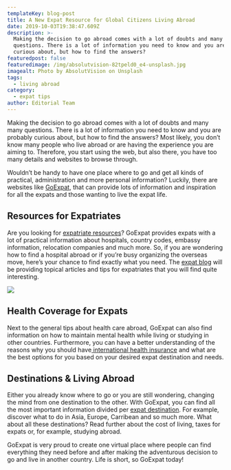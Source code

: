 ```yaml
---
templateKey: blog-post
title: A New Expat Resource for Global Citizens Living Abroad
date: 2019-10-03T19:38:47.609Z
description: >-
  Making the decision to go abroad comes with a lot of doubts and many many
  questions. There is a lot of information you need to know and you are probably
  curious about, but how to find the answers?
featuredpost: false
featuredimage: /img/absolutvision-82tpeld0_e4-unsplash.jpg
imagealt: Photo by AbsolutVision on Unsplash
tags:
  - living abroad
category:
  - expat tips
author: Editorial Team
---
```

Making the decision to go abroad comes with a lot of doubts and many many questions. There is a lot of information you need to know and you are probably curious about, but how to find the answers? Most likely, you don’t know many people who live abroad or are having the experience you are aiming to. Therefore, you start using the web, but also there, you have too many details and websites to browse through. 

Wouldn’t be handy to have one place where to go and get all kinds of practical, administration and more personal information? Luckily, there are websites like [GoExpat](https://goexpat.com), that can provide lots of information and inspiration for all the expats and those wanting to live the expat life. 

## Resources for Expatriates

Are you looking for [expatriate resources](https://goexpat.com/resources/)? GoExpat provides expats with a lot of practical information about hospitals, country codes, embassy information, relocation companies and much more. So, if you are wondering how to find a hospital abroad or if you’re busy organizing the overseas move, here’s your chance to find exactly what you need. The [expat blog](https://goexpat.com/category/blogarticles/) will be providing topical articles and tips for expatriates that you will find quite interesting. 

![](/img/goexpat-horizontal-logo.png)

## Health Coverage for Expats 

Next to the general tips about health care abroad, GoExpat can also find information on how to maintain mental health while living or studying in other countries. Furthermore, you can have a better understanding of the reasons why you should have[ international health insurance](https://goexpat.com/health/international-health-insurance/) and what are the best options for you based on your desired expat destination and needs.

## Destinations & Living Abroad

Either you already know where to go or you are still wondering, changing the mind from one destination to the other. With GoExpat, you can find all the most important information divided per [expat destination](https://goexpat.com/expat-destinations/). For example, discover what to do in Asia, Europe, Carribean and so much more. What about all these destinations? Read further about the cost of living, taxes for expats or, for example, studying abroad.

GoExpat is very proud to create one virtual place where people can find everything they need before and after making the adventurous decision to go and live in another country. Life is short, so GoExpat today!
